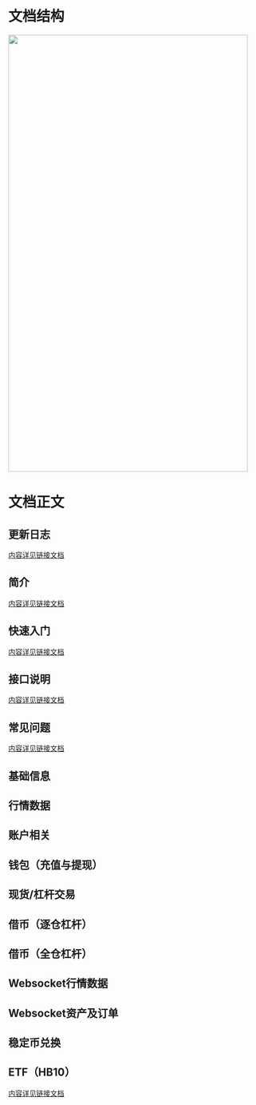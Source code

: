 # 文档结构
<a href="url"><img src="https://github.com/huobiwangyuzhi/My-API-project/blob/master/images/%E5%9B%BE%E7%89%872.png" align="center" height="875" width="480" ></a>

# 文档正文
## 更新日志
 <a href='https://github.com/huobiwangyuzhi/My-API-project/blob/master/%E6%9B%B4%E6%96%B0%E6%97%A5%E5%BF%97.md'>内容详见链接文档 </a> 
## 简介
 <a href='https://github.com/huobiwangyuzhi/My-API-project/blob/master/%E7%AE%80%E4%BB%8B.md'>内容详见链接文档 </a> 
## 快速入门
 <a href='https://github.com/huobiwangyuzhi/My-API-project/blob/master/%E5%BF%AB%E9%80%9F%E5%85%A5%E9%97%A8.md'>内容详见链接文档 </a> 
## 接口说明
 <a href='https://github.com/huobiwangyuzhi/My-API-project/blob/master/%E6%8E%A5%E5%8F%A3%E8%AF%B4%E6%98%8E.md'>内容详见链接文档 </a> 
## 常见问题
 <a href='https://github.com/huobiwangyuzhi/My-API-project/blob/master/%E5%B8%B8%E8%A7%81%E9%97%AE%E9%A2%98.md'>内容详见链接文档 </a> 
## 基础信息
## 行情数据
## 账户相关
## 钱包（充值与提现）
## 现货/杠杆交易
## 借币（逐仓杠杆）
## 借币（全仓杠杆）
## Websocket行情数据
## Websocket资产及订单
## 稳定币兑换
## ETF（HB10）
 <a href='https://github.com/huobiwangyuzhi/My-API-project/blob/master/%E6%8E%A5%E5%8F%A3%E8%AF%A6%E6%83%85.md'>内容详见链接文档 </a> 
